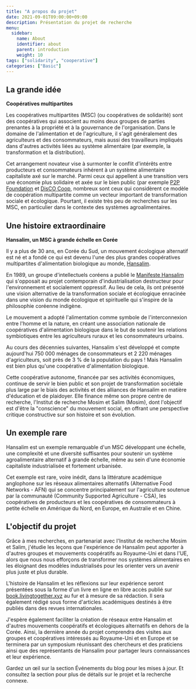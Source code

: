 ```yaml
---
title: "A propos du projet"
date: 2021-09-01T09:00:00+09:00
description: Présentation du projet de recherche
menu:
  sidebar:
    name: About
    identifier: about
    parent: introduction
    weight: 10
tags: ["solidarity", "cooperative"]
categories: ["Basic"]
---
```


## La grande idée

**Coopératives multipartites**

Les coopératives multipartites (MSC) (ou coopératives de solidarité) sont des coopératives qui associent au moins deux groupes de parties prenantes à la propriété et à la gouvernance de l'organisation. Dans le domaine de l'alimentation et de l'agriculture, il s'agit généralement des agriculteurs et des consommateurs, mais aussi des travailleurs impliqués dans d'autres activités liées au système alimentaire (par exemple, la transformation et la distribution).

Cet arrangement novateur vise à surmonter le conflit d'intérêts entre producteurs et consommateurs inhérent à un système alimentaire capitaliste axé sur le marché. Parmi ceux qui appellent à une transition vers une économie plus solidaire et axée sur le bien public (par exemple [P2P Foundation](https://p2pfoundation.net/) et [DisCO Coop](https://disco.coop/), nombreux sont ceux qui considèrent ce modèle de coopération multipartite comme un vecteur important de transformation sociale et écologique.  Pourtant, il existe très peu de recherches sur les MSC, en particulier dans le contexte des systèmes agroalimentaires.

## Une histoire extraordinaire

**Hansalim, un MSC à grande échelle en Corée**

Il y a plus de 30 ans, en Corée du Sud, un mouvement écologique alternatif est né et a fondé ce qui est devenu l'une des plus grandes coopératives multipartites d'alimentation biologique au monde, [Hansalim](http://www.hansalim.or.kr/).

En 1989, un groupe d'intellectuels coréens a publié le [Manifeste Hansalim](http://www.mosim.or.kr/arc_list/3946) qui s'opposait au projet contemporain d'industrialisation destructeur pour l'environnement et socialement oppressif. Au lieu de cela, ils ont présenté une vision alternative de la transformation sociale et écologique enracinée dans une vision du monde écologique et spirituelle qui s'inspire de la philosophie coréenne indigène.

Le mouvement a adopté l'alimentation comme symbole de l'interconnexion entre l'homme et la nature, en créant une association nationale de coopératives d'alimentation biologique dans le but de soutenir les relations symbiotiques entre les agriculteurs ruraux et les consommateurs urbains.

Au cours des décennies suivantes, Hansalim s'est développé et compte aujourd'hui 750 000 ménages de consommateurs et 2 220 ménages d'agriculteurs, soit près de 3 % de la population du pays ! Mais Hansalim est bien plus qu'une coopérative d'alimentation biologique.

Cette coopérative autonome, financée par ses activités économiques, continue de servir le bien public et son projet de transformation sociétale plus large par le biais des activités et des alliances de Hansalim en matière d'éducation et de plaidoyer. Elle finance même son propre centre de recherche, l'Institut de recherche Mosim et Salim (Mosim), dont l'objectif est d'être la "conscience" du mouvement social, en offrant une perspective critique constructive sur son histoire et son évolution.

## Un exemple rare

Hansalim est un exemple remarquable d'un MSC développant une échelle, une complexité et une diversité suffisantes pour soutenir un système agroalimentaire alternatif à grande échelle, même au sein d'une économie capitaliste industrialisée et fortement urbanisée.

Cet exemple est rare, voire inédit, dans la littérature académique anglophone sur les réseaux alimentaires alternatifs (Alternative Food Networks - AFN) qui se concentre principalement sur l'agriculture soutenue par la communauté (Community Supported Agriculture - CSA), les coopératives de producteurs et les coopératives de consommateurs à petite échelle en Amérique du Nord, en Europe, en Australie et en Chine.

## L'objectif du projet

Grâce à mes recherches, en partenariat avec l'Institut de recherche Mosim et Salim, j'étudie les leçons que l'expérience de Hansalim peut apporter à d'autres groupes et mouvements coopératifs au Royaume-Uni et dans l'UE, alors que nous nous efforçons de transformer nos systèmes alimentaires en les éloignant des modèles industrialisés pour les orienter vers un avenir plus juste et plus durable.

L'histoire de Hansalim et les réflexions sur leur expérience seront présentées sous la forme d'un livre en ligne en libre accès publié sur [book.livingtogether.xyz](https://book.livingtogether.xyz/) au fur et à mesure de sa rédaction. Il sera également rédigé sous forme d'articles académiques destinés à être publiés dans des revues internationales.

J'espère également faciliter la création de réseaux entre Hansalim et d'autres mouvements coopératifs et écologiques alternatifs en dehors de la Corée. Ainsi, la dernière année du projet comprendra des visites aux groupes et coopératives intéressés au Royaume-Uni et en Europe et se terminera par un symposium réunissant des chercheurs et des praticiens ainsi que des représentants de Hansalim pour partager leurs connaissances et leur expérience.

Gardez un œil sur la section Événements du blog pour les mises à jour. Et consultez la section pour plus de détails sur le projet et la recherche connexe.
